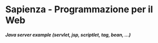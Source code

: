 # Sapienza - Programmazione per il Web

##### Java server example (servlet, jsp, scriptlet, tag, bean, ...)
